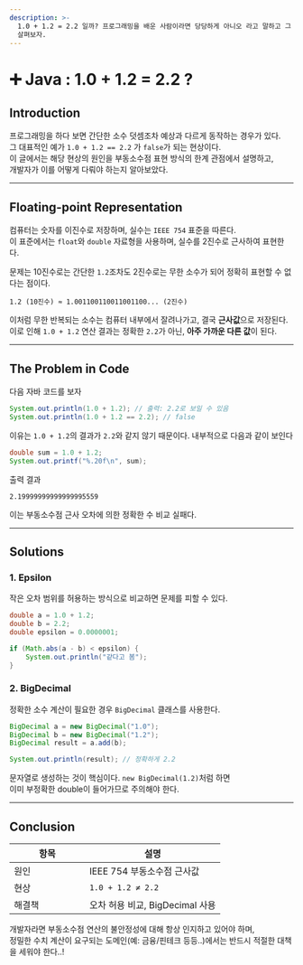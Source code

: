 ```yaml
---
description: >-
  1.0 + 1.2 = 2.2 일까? 프로그래밍을 배운 사람이라면 당당하게 아니오 라고 말하고 그 이유를 설명할 수 있어야한다!!  왜 그런지
  살펴보자.
---
```


# ➕ Java : 1.0 + 1.2 = 2.2 ?

## Introduction

프로그래밍을 하다 보면 간단한 소수 덧셈조차 예상과 다르게 동작하는 경우가 있다.\
그 대표적인 예가 `1.0 + 1.2 == 2.2` 가 `false`가 되는 현상이다.\
이 글에서는 해당 현상의 원인을 부동소수점 표현 방식의 한계 관점에서 설명하고, \
개발자가 이를 어떻게 다뤄야 하는지 알아보았다.

***

## Floating-point Representation

컴퓨터는 숫자를 이진수로 저장하며, 실수는 `IEEE 754` 표준을 따른다.\
이 표준에서는 `float`와 `double` 자료형을 사용하며, 실수를 2진수로 근사하여 표현한다.

문제는 10진수로는 간단한 `1.2`조차도 2진수로는 무한 소수가 되어 정확히 표현할 수 없다는 점이다.

```
1.2 (10진수) ≈ 1.001100110011001100... (2진수)
```

이처럼 무한 반복되는 소수는 컴퓨터 내부에서 잘려나가고, 결국 **근사값**으로 저장된다.\
이로 인해 `1.0 + 1.2` 연산 결과는 정확한 `2.2`가 아닌, **아주 가까운 다른 값**이 된다.

***

## The Problem in Code

다음 자바 코드를 보자

```java
System.out.println(1.0 + 1.2); // 출력: 2.2로 보일 수 있음
System.out.println(1.0 + 1.2 == 2.2); // false
```

이유는 `1.0 + 1.2`의 결과가 `2.2`와 같지 않기 때문이다. 내부적으로 다음과 같이 보인다

```java
double sum = 1.0 + 1.2;
System.out.printf("%.20f\n", sum);
```

출력 결과

```
2.19999999999999995559
```

이는 부동소수점 근사 오차에 의한 정확한 수 비교 실패다.

***

## Solutions

### **1. Epsilon**

작은 오차 범위를 허용하는 방식으로 비교하면 문제를 피할 수 있다.

```java
double a = 1.0 + 1.2;
double b = 2.2;
double epsilon = 0.0000001;

if (Math.abs(a - b) < epsilon) {
    System.out.println("같다고 봄");
}
```

### **2. BigDecimal**

정확한 소수 계산이 필요한 경우 `BigDecimal` 클래스를 사용한다.

```java
BigDecimal a = new BigDecimal("1.0");
BigDecimal b = new BigDecimal("1.2");
BigDecimal result = a.add(b);

System.out.println(result); // 정확하게 2.2
```

문자열로 생성하는 것이 핵심이다. `new BigDecimal(1.2)`처럼 하면 \
이미 부정확한 double이 들어가므로 주의해야 한다.

***

## Conclusion

<table><thead><tr><th width="117.9140625">항목</th><th>설명</th></tr></thead><tbody><tr><td>원인</td><td>IEEE 754 부동소수점 근사값</td></tr><tr><td>현상</td><td><code>1.0 + 1.2 ≠ 2.2</code></td></tr><tr><td>해결책</td><td>오차 허용 비교, BigDecimal 사용</td></tr></tbody></table>

개발자라면 부동소수점 연산의 불안정성에 대해 항상 인지하고 있어야 하며,\
정밀한 수치 계산이 요구되는 도메인(예: 금융/핀테크 등등..)에서는 반드시 적절한 대책을 세워야 한다..!
